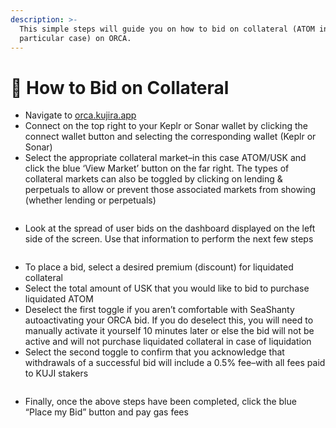```yaml
---
description: >-
  This simple steps will guide you on how to bid on collateral (ATOM in this
  particular case) on ORCA.
---
```


# 📰 How to Bid on Collateral

* Navigate to [orca.kujira.app](https://orca.kujira.app/)
* Connect on the top right to your Keplr or Sonar wallet by clicking the connect wallet button and selecting the corresponding wallet (Keplr or Sonar)
* Select the appropriate collateral market–in this case ATOM/USK and click the blue ‘View Market’ button on the far right. The types of collateral markets can also be toggled by clicking on lending & perpetuals to allow or prevent those associated markets from showing (whether lending or perpetuals)

<figure><img src="https://lh6.googleusercontent.com/kTAXJ0-EOVtb565XJ51TyI3PN0dPHCBlkKyMMKXQkwNnpTgllk2EaZgNS3vGc0ksi5XBkoA0GEbL-GSNTCEc0oQSPPv22oUwtCWF0hjEgLTSF2yKWbRQAl0qWQKxrpMFT0smyL_WRxCr7FHhcHecgBc" alt=""><figcaption></figcaption></figure>

* Look at the spread of user bids on the dashboard displayed on the left side of the screen. Use that information to perform the next few steps

<figure><img src="https://lh3.googleusercontent.com/PSnRbFRkH8GcLw2ixMw-4nyLhsNrZ3Usy0mgUhAfkav3n_EIZqQgGBJpeEtigVIc6DfjKi9YhClnOqbo46IsJ4ulWB5HVatwSjJt28Kpfp_EVgcW3Ux2M0PVC_7HSRBbIwg1alhwL3xokLN_AlPnCSI" alt=""><figcaption></figcaption></figure>

* To place a bid, select a desired premium (discount) for liquidated collateral
* Select the total amount of USK that you would like to bid to purchase liquidated ATOM
* Deselect the first toggle if you aren’t comfortable with SeaShanty autoactivating your ORCA bid. If you do deselect this, you will need to manually activate it yourself 10 minutes later or else the bid will not be active and will not purchase liquidated collateral in case of liquidation
* Select the second toggle to confirm that you acknowledge that withdrawals of a successful bid will include a 0.5% fee–with all fees paid to KUJI stakers

<figure><img src="https://lh5.googleusercontent.com/pEdlGwzMp_A7Aug63faA_ixQUqS2JDY-ny381hbB98weW_jV01L7DMXKoCiJ1EWPZb4qObV99swrO0DqHsMvbzX_cqRaGHnmsWtaGDRGf9skwg519-iXwWQ8UBfHOyDN3RvQbI7RBcw4BQ5jFxtjgEk" alt=""><figcaption></figcaption></figure>

* Finally, once the above steps have been completed, click the blue “Place my Bid” button and pay gas fees
